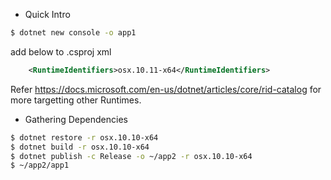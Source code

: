* Quick Intro
```bash
$ dotnet new console -o app1
```
add below to .csproj xml
```xml
    <RuntimeIdentifiers>osx.10.11-x64</RuntimeIdentifiers>
```
Refer https://docs.microsoft.com/en-us/dotnet/articles/core/rid-catalog for more targetting other Runtimes.
* Gathering Dependencies
```bash
$ dotnet restore -r osx.10.10-x64
$ dotnet build -r osx.10.10-x64
$ dotnet publish -c Release -o ~/app2 -r osx.10.10-x64
$ ~/app2/app1
```
